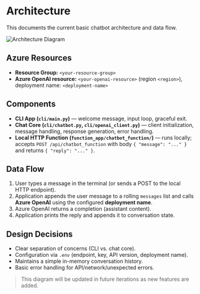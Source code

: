 # Architecture

This documents the current basic chatbot architecture and data flow.

![Architecture Diagram](./diagram.png)

## Azure Resources
- **Resource Group:** `<your-resource-group>`
- **Azure OpenAI resource:** `<your-openai-resource>` (region `<region>`), deployment name: `<deployment-name>`

## Components
- **CLI App (`cli/main.py`)** — welcome message, input loop, graceful exit.
- **Chat Core (`cli/chatbot.py`, `cli/openai_client.py`)** — client initialization, message handling, response generation, error handling.
- **Local HTTP Function (`function_app/chatbot_function/`)** — runs locally; accepts `POST /api/chatbot_function` with body `{ "message": "..." }` and returns `{ "reply": "..." }`.

## Data Flow
1. User types a message in the terminal (or sends a POST to the local HTTP endpoint).
2. Application appends the user message to a rolling `messages` list and calls **Azure OpenAI** using the configured **deployment name**.
3. Azure OpenAI returns a completion (assistant content).
4. Application prints the reply and appends it to conversation state.

## Design Decisions
- Clear separation of concerns (CLI vs. chat core).
- Configuration via `.env` (endpoint, key, API version, deployment name).
- Maintains a simple in-memory conversation history.
- Basic error handling for API/network/unexpected errors.

> This diagram will be updated in future iterations as new features are added.